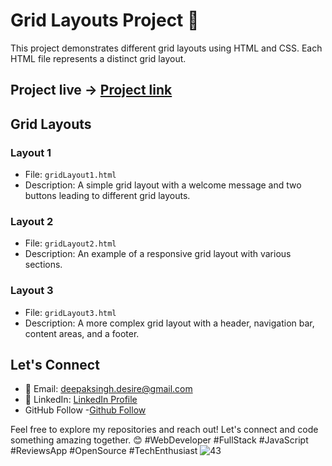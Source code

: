 # Grid Layouts Project 📐

This project demonstrates different grid layouts using HTML and CSS. Each HTML file represents a distinct grid layout.
## Project live ->  [Project link](https://codster15.github.io/grid-responsive-web-page/)

## Grid Layouts

### Layout 1
- File: `gridLayout1.html`
- Description: A simple grid layout with a welcome message and two buttons leading to different grid layouts.

### Layout 2
- File: `gridLayout2.html`
- Description: An example of a responsive grid layout with various sections.


### Layout 3
- File: `gridLayout3.html`
- Description: A more complex grid layout with a header, navigation bar, content areas, and a footer.

## Let's Connect



- 📧 Email: deepaksingh.desire@gmail.com
- 💼 LinkedIn: [ LinkedIn Profile](https://www.linkedin.com/in/codster-dev-9638b1205/)
- GitHub Follow -[Github Follow](https://github.com/codster15)

Feel free to explore my repositories and reach out! Let's connect and code something amazing together. 😊
#WebDeveloper #FullStack #JavaScript #ReviewsApp #OpenSource #TechEnthusiast
![43](https://github.com/codster15/grid-responsive-web-page/assets/127374043/b2c85cfd-1b64-423d-85c4-d513c394281c)
